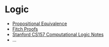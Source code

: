 # Logic
- [Propositional Equivalence](Propositional-Equivalence.ipynb)
- [Fitch Proofs](Proofs-using-Fitch.md)
- [Stanford CS157 Computational Logic Notes](stanford-cs157-computational-logic-notes.md)
- ...
